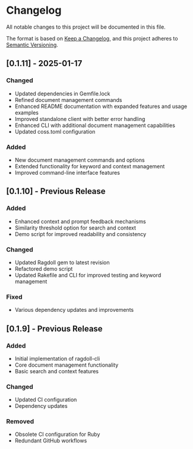 # Changelog

All notable changes to this project will be documented in this file.

The format is based on [Keep a Changelog](https://keepachangelog.com/en/1.0.0/),
and this project adheres to [Semantic Versioning](https://semver.org/spec/v2.0.0.html).

## [0.1.11] - 2025-01-17

### Changed
- Updated dependencies in Gemfile.lock
- Refined document management commands
- Enhanced README documentation with expanded features and usage examples
- Improved standalone client with better error handling
- Enhanced CLI with additional document management capabilities
- Updated coss.toml configuration

### Added
- New document management commands and options
- Extended functionality for keyword and context management
- Improved command-line interface features

## [0.1.10] - Previous Release

### Added
- Enhanced context and prompt feedback mechanisms
- Similarity threshold option for search and context
- Demo script for improved readability and consistency

### Changed
- Updated Ragdoll gem to latest revision
- Refactored demo script
- Updated Rakefile and CLI for improved testing and keyword management

### Fixed
- Various dependency updates and improvements

## [0.1.9] - Previous Release

### Added
- Initial implementation of ragdoll-cli
- Core document management functionality
- Basic search and context features

### Changed
- Updated CI configuration
- Dependency updates

### Removed
- Obsolete CI configuration for Ruby
- Redundant GitHub workflows